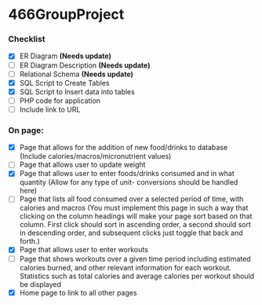 # 466GroupProject

### Checklist
- [x] ER Diagram **(Needs update)**
- [ ] ER Diagram Description **(Needs update)**
- [ ] Relational Schema **(Needs update)**
- [x] SQL Script to Create Tables
- [x] SQL Script to Insert data into tables
- [ ] PHP code for application
- [ ] Include link to URL

### On page:
- [x] Page that allows for the addition of new food/drinks to database (Include calories/macros/micronutrient values)
- [ ] Page that allows user to update weight
- [x] Page that allows user to enter foods/drinks consumed and in what quantity (Allow for any type of unit- conversions should be handled here)
- [ ] Page that lists all food consumed over a selected period of time, with calories and macros (You must implement this page in such a way that clicking on the column headings will make your page sort based on that column. First click should sort in ascending order, a second should sort in descending order, and subsequent clicks just toggle that back and forth.)
- [x] Page that allows user to enter workouts
- [ ] Page that shows workouts over a given time period including estimated calories burned, and other relevant information for each workout. Statistics such as total calories and average calories per workout should be displayed
- [x] Home page to link to all other pages
